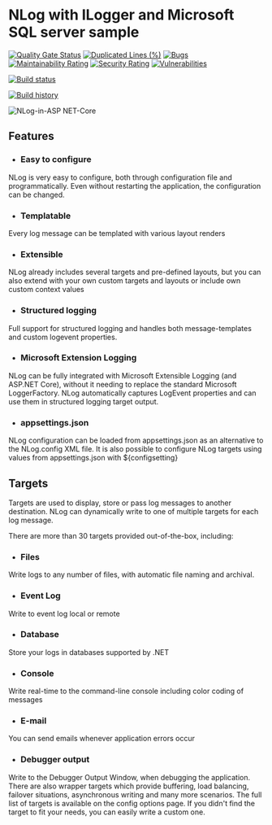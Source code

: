 # NLog with ILogger and Microsoft SQL server sample

[![Quality Gate Status](https://sonarcloud.io/api/project_badges/measure?project=PasinduUmayanga_LoggerWithNLogSample&metric=alert_status)](https://sonarcloud.io/summary/new_code?id=PasinduUmayanga_LoggerWithNLogSample)
[![Duplicated Lines (%)](https://sonarcloud.io/api/project_badges/measure?project=PasinduUmayanga_LoggerWithNLogSample&metric=duplicated_lines_density)](https://sonarcloud.io/summary/new_code?id=PasinduUmayanga_LoggerWithNLogSample)
[![Bugs](https://sonarcloud.io/api/project_badges/measure?project=PasinduUmayanga_LoggerWithNLogSample&metric=bugs)](https://sonarcloud.io/summary/new_code?id=PasinduUmayanga_LoggerWithNLogSample)
[![Maintainability Rating](https://sonarcloud.io/api/project_badges/measure?project=PasinduUmayanga_LoggerWithNLogSample&metric=sqale_rating)](https://sonarcloud.io/summary/new_code?id=PasinduUmayanga_LoggerWithNLogSample)
[![Security Rating](https://sonarcloud.io/api/project_badges/measure?project=PasinduUmayanga_LoggerWithNLogSample&metric=security_rating)](https://sonarcloud.io/summary/new_code?id=PasinduUmayanga_LoggerWithNLogSample)
[![Vulnerabilities](https://sonarcloud.io/api/project_badges/measure?project=PasinduUmayanga_LoggerWithNLogSample&metric=vulnerabilities)](https://sonarcloud.io/summary/new_code?id=PasinduUmayanga_LoggerWithNLogSample)

[![Build status](https://ci.appveyor.com/api/projects/status/x6b6mkeirmj8s62u?svg=true)](https://ci.appveyor.com/project/Mahadenamuththa/loggerwithnlogsample)

[![Build history](https://buildstats.info/appveyor/chart/Mahadenamuththa/loggerwithnlogsample)](https://ci.appveyor.com/project/Mahadenamuththa/loggerwithnlogsample/history)

![NLog-in-ASP NET-Core](https://github.com/PasinduUmayanga/LoggerWithNLogSample/assets/21302583/c2448aba-8daf-40df-b22e-4452f9ba782e)



## Features
* ### Easy to configure
NLog is very easy to configure, both through configuration file and programmatically. Even without restarting the application, the configuration can be changed.
* ### Templatable
Every log message can be templated with various layout renders
* ### Extensible
NLog already includes several targets and pre-defined layouts, but you can also extend with your own custom targets and layouts or include own custom context values
* ### Structured logging
Full support for structured logging and handles both message-templates and custom logevent properties.
* ### Microsoft Extension Logging
NLog can be fully integrated with Microsoft Extensible Logging (and ASP.NET Core), without it needing to replace the standard Microsoft LoggerFactory. NLog automatically captures LogEvent properties and can use them in structured logging target output.
* ### appsettings.json
NLog configuration can be loaded from appsettings.json as an alternative to the NLog.config XML file. It is also possible to configure NLog targets using values from appsettings.json with ${configsetting}

## Targets
Targets are used to display, store or pass log messages to another destination. NLog can dynamically write to one of multiple targets for each log message.

There are more than 30 targets provided out-of-the-box, including:

* ### Files
Write logs to any number of files, with automatic file naming and archival.
* ### Event Log
Write to event log local or remote
* ### Database
Store your logs in databases supported by .NET
* ### Console
Write real-time to the command-line console including color coding of messages
* ### E-mail
You can send emails whenever application errors occur
* ### Debugger output
Write to the Debugger Output Window, when debugging the application.
There are also wrapper targets which provide buffering, load balancing, failover situations, asynchronous writing and many more scenarios. The full list of targets is available on the config options page. If you didn't find the target to fit your needs, you can easily write a custom one.

